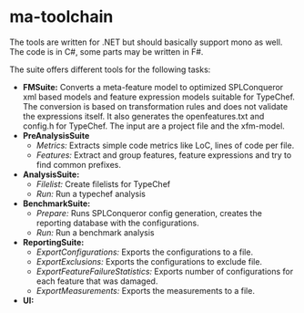 # ma-toolchain

The tools are written for .NET but should basically support mono as well. The code is in C#, some parts may be written in F#.

The suite offers different tools for the following tasks:

* **FMSuite:** Converts a meta-feature model to optimized SPLConqueror xml based models and feature expression models suitable for TypeChef. The conversion is based on transformation rules and does not validate the expressions itself. It also generates the openfeatures.txt and config.h for TypeChef. The input are a project file and the xfm-model.
* **PreAnalysisSuite**
    * *Metrics:* Extracts simple code metrics like LoC, lines of code per file.
    * *Features:* Extract and group features, feature expressions and try to find common prefixes.
* **AnalysisSuite:**
    * *Filelist:* Create filelists for TypeChef
    * *Run:* Run a typechef analysis
* **BenchmarkSuite:**
    * *Prepare:* Runs SPLConqueror config generation, creates the reporting database with the configurations.
    * *Run:* Run a benchmark analysis
* **ReportingSuite:**
    * *ExportConfigurations:* Exports the configurations to a file.
    * *ExportExclusions:* Exports the configurations to exclude file.
    * *ExportFeatureFailureStatistics:* Exports number of configurations for each feature that was damaged.
    * *ExportMeasurements:* Exports the measurements to a file.
* **UI:**

